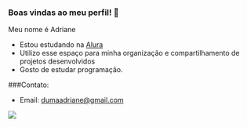 
### Boas vindas ao meu perfil! 🖤
Meu nome é Adriane
- Estou estudando na [Alura](https://www.alura.com.br)
- Utilizo esse espaço para minha organização e compartilhamento de projetos desenvolvidos
- Gosto de estudar programação.

###Contato:
- Email: dumaadriane@gmail.com
  
![](https://media.tenor.com/A0yCLZcqaGEAAAAM/cap-tornado.gif)

